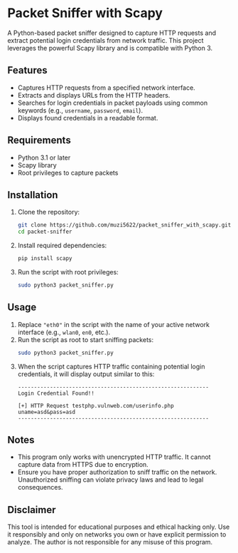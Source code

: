 # Packet Sniffer with Scapy

A Python-based packet sniffer designed to capture HTTP requests and extract potential login credentials from network traffic. This project leverages the powerful Scapy library and is compatible with Python 3.

## Features
- Captures HTTP requests from a specified network interface.
- Extracts and displays URLs from the HTTP headers.
- Searches for login credentials in packet payloads using common keywords (e.g., `username`, `password`, `email`).
- Displays found credentials in a readable format.

## Requirements
- Python 3.1 or later
- Scapy library
- Root privileges to capture packets

## Installation

1. Clone the repository:
   ```bash
   git clone https://github.com/muzi5622/packet_sniffer_with_scapy.git
   cd packet-sniffer
   ```

2. Install required dependencies:
   ```bash
   pip install scapy
   ```

3. Run the script with root privileges:
   ```bash
   sudo python3 packet_sniffer.py
    ```

## Usage
1. Replace `"eth0"` in the script with the name of your active network interface (e.g., `wlan0`, `en0`, etc.).
2. Run the script as root to start sniffing packets:
   ```bash
   sudo python3 packet_sniffer.py

3. When the script captures HTTP traffic containing potential login credentials, it will display output similar to this:
   ```
   ------------------------------------------------------------
   Login Credential Found!!

   [+] HTTP Request testphp.vulnweb.com/userinfo.php
   uname=asd&pass=asd
   ------------------------------------------------------------
   ```

## Notes
- This program only works with unencrypted HTTP traffic. It cannot capture data from HTTPS due to encryption.
- Ensure you have proper authorization to sniff traffic on the network. Unauthorized sniffing can violate privacy laws and lead to legal consequences.

## Disclaimer
This tool is intended for educational purposes and ethical hacking only. Use it responsibly and only on networks you own or have explicit permission to analyze. The author is not responsible for any misuse of this program.



